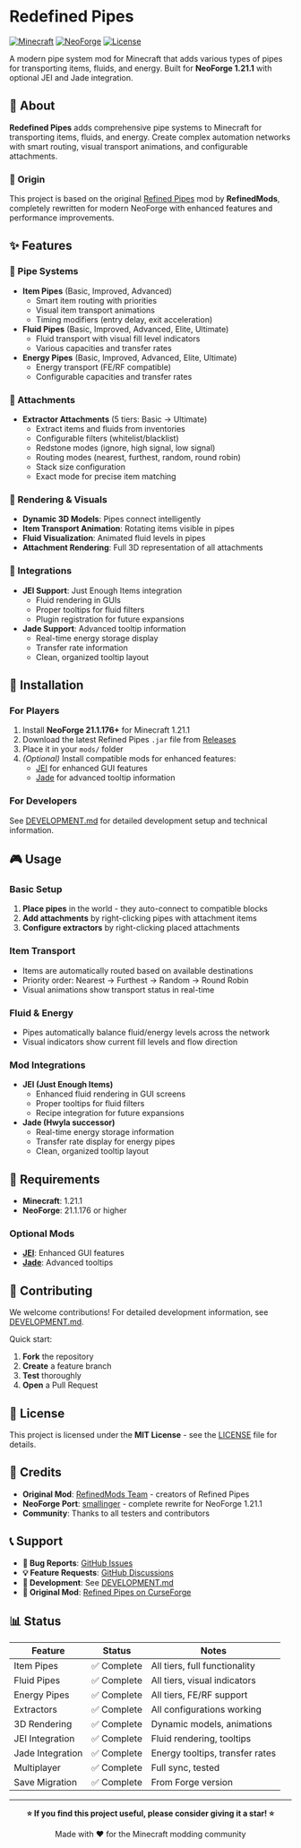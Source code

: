 # Redefined Pipes

[![Minecraft](https://img.shields.io/badge/Minecraft-1.21.1-green.svg)](https://minecraft.net/)
[![NeoForge](https://img.shields.io/badge/NeoForge-21.1.176+-blue.svg)](https://neoforged.net/)
[![License](https://img.shields.io/badge/License-MIT-yellow.svg)](LICENSE)

A modern pipe system mod for Minecraft that adds various types of pipes for transporting items, fluids, and energy. Built for **NeoForge 1.21.1** with optional JEI and Jade integration.

## 📖 About

**Redefined Pipes** adds comprehensive pipe systems to Minecraft for transporting items, fluids, and energy. Create complex automation networks with smart routing, visual transport animations, and configurable attachments.

### 🔄 Origin

This project is based on the original [Refined Pipes](https://github.com/refinedmods/refinedpipes) mod by **RefinedMods**, completely rewritten for modern NeoForge with enhanced features and performance improvements.

## ✨ Features

### 🚰 Pipe Systems
- **Item Pipes** (Basic, Improved, Advanced)
  - Smart item routing with priorities
  - Visual item transport animations
  - Timing modifiers (entry delay, exit acceleration)
- **Fluid Pipes** (Basic, Improved, Advanced, Elite, Ultimate)
  - Fluid transport with visual fill level indicators
  - Various capacities and transfer rates
- **Energy Pipes** (Basic, Improved, Advanced, Elite, Ultimate)
  - Energy transport (FE/RF compatible)
  - Configurable capacities and transfer rates

### 🔧 Attachments
- **Extractor Attachments** (5 tiers: Basic → Ultimate)
  - Extract items and fluids from inventories
  - Configurable filters (whitelist/blacklist)
  - Redstone modes (ignore, high signal, low signal)
  - Routing modes (nearest, furthest, random, round robin)
  - Stack size configuration
  - Exact mode for precise item matching

### 🎨 Rendering & Visuals
- **Dynamic 3D Models**: Pipes connect intelligently
- **Item Transport Animation**: Rotating items visible in pipes
- **Fluid Visualization**: Animated fluid levels in pipes
- **Attachment Rendering**: Full 3D representation of all attachments

### 🔌 Integrations
- **JEI Support**: Just Enough Items integration
  - Fluid rendering in GUIs
  - Proper tooltips for fluid filters
  - Plugin registration for future expansions
- **Jade Support**: Advanced tooltip information
  - Real-time energy storage display
  - Transfer rate information
  - Clean, organized tooltip layout

## 🚀 Installation

### For Players
1. Install **NeoForge 21.1.176+** for Minecraft 1.21.1
2. Download the latest Refined Pipes `.jar` file from [Releases](../../releases)
3. Place it in your `mods/` folder
4. *(Optional)* Install compatible mods for enhanced features:
   - [JEI](https://www.curseforge.com/minecraft/mc-mods/jei) for enhanced GUI features
   - [Jade](https://modrinth.com/mod/jade) for advanced tooltip information

### For Developers
See [DEVELOPMENT.md](DEVELOPMENT.md) for detailed development setup and technical information.

## 🎮 Usage

### Basic Setup
1. **Place pipes** in the world - they auto-connect to compatible blocks
2. **Add attachments** by right-clicking pipes with attachment items
3. **Configure extractors** by right-clicking placed attachments

### Item Transport
- Items are automatically routed based on available destinations
- Priority order: Nearest → Furthest → Random → Round Robin
- Visual animations show transport status in real-time

### Fluid & Energy
- Pipes automatically balance fluid/energy levels across the network
- Visual indicators show current fill levels and flow direction

### Mod Integrations
- **JEI (Just Enough Items)**
  - Enhanced fluid rendering in GUI screens
  - Proper tooltips for fluid filters
  - Recipe integration for future expansions
- **Jade (Hwyla successor)**
  - Real-time energy storage information
  - Transfer rate display for energy pipes
  - Clean, organized tooltip layout

## 🔧 Requirements

- **Minecraft**: 1.21.1
- **NeoForge**: 21.1.176 or higher

### Optional Mods
- **[JEI](https://www.curseforge.com/minecraft/mc-mods/jei)**: Enhanced GUI features
- **[Jade](https://modrinth.com/mod/jade)**: Advanced tooltips

## 🤝 Contributing

We welcome contributions! For detailed development information, see [DEVELOPMENT.md](DEVELOPMENT.md).

Quick start:
1. **Fork** the repository
2. **Create** a feature branch
3. **Test** thoroughly
4. **Open** a Pull Request

## 📄 License

This project is licensed under the **MIT License** - see the [LICENSE](LICENSE) file for details.

## 🙏 Credits

- **Original Mod**: [RefinedMods Team](https://github.com/refinedmods) - creators of Refined Pipes
- **NeoForge Port**: [smallinger](https://github.com/smallinger) - complete rewrite for NeoForge 1.21.1
- **Community**: Thanks to all testers and contributors

## 📞 Support

- **🐛 Bug Reports**: [GitHub Issues](../../issues)
- **💡 Feature Requests**: [GitHub Discussions](../../discussions)
- **🔧 Development**: See [DEVELOPMENT.md](DEVELOPMENT.md)
- **🔗 Original Mod**: [Refined Pipes on CurseForge](https://www.curseforge.com/minecraft/mc-mods/refined-pipes)

## 📊 Status

| Feature | Status | Notes |
|---------|--------|-------|
| Item Pipes | ✅ Complete | All tiers, full functionality |
| Fluid Pipes | ✅ Complete | All tiers, visual indicators |
| Energy Pipes | ✅ Complete | All tiers, FE/RF support |
| Extractors | ✅ Complete | All configurations working |
| 3D Rendering | ✅ Complete | Dynamic models, animations |
| JEI Integration | ✅ Complete | Fluid rendering, tooltips |
| Jade Integration | ✅ Complete | Energy tooltips, transfer rates |
| Multiplayer | ✅ Complete | Full sync, tested |
| Save Migration | ✅ Complete | From Forge version |

---

<div align="center">

**⭐ If you find this project useful, please consider giving it a star! ⭐**

Made with ❤️ for the Minecraft modding community

</div>

